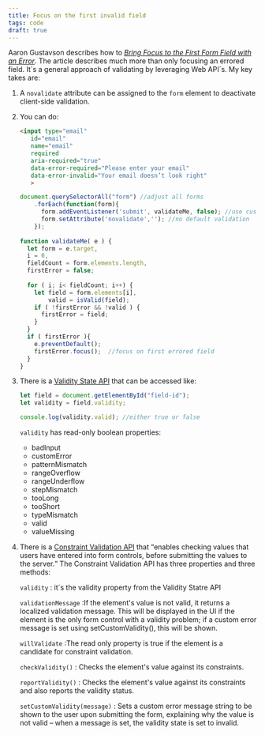 ```yaml
---
title: Focus on the first invalid field
tags: code
draft: true
---
```

Aaron Gustavson describes how to [<cite>Bring Focus to the First Form Field with an Error</cite>](https://www.aaron-gustafson.com/notebook/bring-focus-to-the-first-form-field-with-an-error/). The article describes much more than only focusing an errored field. It´s a general approach of validating by leveraging Web API´s. My key takes are:

1. A `novalidate` attribute can be assigned to the `form` element to deactivate client-side validation.
2. You can do:
	```html
	<input type="email"
       id="email"
       name="email"
       required
       aria-required="true"
       data-error-required="Please enter your email"
       data-error-invalid="Your email doesn’t look right"
       >
	```
	
	```js
	document.querySelectorAll("form") //adjust all forms
        .forEach(function(form){
          form.addEventListener('submit', validateMe, false); //use custom validation
          form.setAttribute('novalidate',''); //no default validation
        });
        
	function validateMe( e ) {
	  let form = e.target,
      i = 0,
      fieldCount = form.elements.length,
      firstError = false;
  
	  for ( i; i< fieldCount; i++) {
	    let field = form.elements[i],
	        valid = isValid(field);
	    if ( !firstError && !valid ) {
	      firstError = field;
	    }
	  }
	  if ( firstError ){
	    e.preventDefault();
	    firstError.focus();  //focus on first errored field
	  }
	}
	```
	
3. There is a [Validity State API](https://developer.mozilla.org/en-US/docs/Web/API/ValidityState) that can be accessed like:
	```js
	let field = document.getElementById("field-id");
	let validity = field.validity;
	
	console.log(validity.valid); //either true or false
	```
	`validity` has read-only boolean properties:
	- badInput
	- customError 
	- patternMismatch
	- rangeOverflow 
	- rangeUnderflow
	- stepMismatch 
	- tooLong 
	- tooShort
	- typeMismatch
	- valid
	- valueMissing
4. There is a [Constraint Validation API](https://developer.mozilla.org/en-US/docs/Web/API/Constraint_validation) that <q>enables checking values that users have entered into form controls, before submitting the values to the server.</q> The Constraint Validation API has three properties and three methods: 

	`validity`
	: it´s the validity property from the Validity Statre API

	`validationMessage`
	:If the element's value is not valid, it returns a localized validation message. This will be displayed in the UI if the element is the only form control with a validity problem; if a custom error message is set using setCustomValidity(), this will be shown.

	`willValidate`
	:The read only property is true if the element is a candidate for constraint validation.

	`checkValidity()`
	: Checks the element's value against its constraints.

	`reportValidity()`
	: Checks the element's value against its constraints and also reports the validity status.

	`setCustomValidity(message)`
	: Sets a custom error message string to be shown to the user upon submitting the form, explaining why the value is not valid – when a message is set, the validity state is set to invalid.
